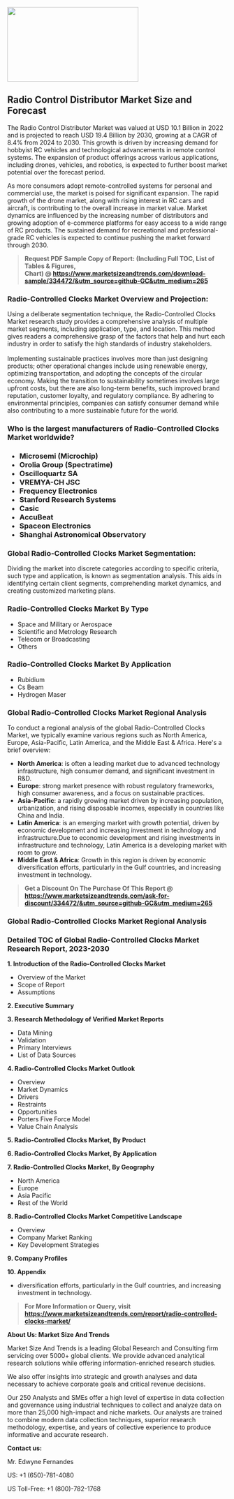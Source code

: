 <p><img class="alignnone size-medium wp-image-20088" src="https://ffe5etoiles.com/wp-content/uploads/2024/12/MST1-300x171.png" alt="" width="300" height="171" /></p><h2>Radio Control Distributor Market Size and Forecast</h2><p>The Radio Control Distributor Market was valued at USD 10.1 Billion in 2022 and is projected to reach USD 19.4 Billion by 2030, growing at a CAGR of 8.4% from 2024 to 2030. This growth is driven by increasing demand for hobbyist RC vehicles and technological advancements in remote control systems. The expansion of product offerings across various applications, including drones, vehicles, and robotics, is expected to further boost market potential over the forecast period.</p><p>As more consumers adopt remote-controlled systems for personal and commercial use, the market is poised for significant expansion. The rapid growth of the drone market, along with rising interest in RC cars and aircraft, is contributing to the overall increase in market value. Market dynamics are influenced by the increasing number of distributors and growing adoption of e-commerce platforms for easy access to a wide range of RC products. The sustained demand for recreational and professional-grade RC vehicles is expected to continue pushing the market forward through 2030.</p></p><blockquote id="" class=""><strong>Request PDF Sample Copy of Report: (Including Full TOC, List of Tables &amp; Figures, Chart)&nbsp;@&nbsp;<strong><a href="https://www.marketsizeandtrends.com/download-sample/334472/&utm_source=github-GC&utm_medium=265" target="_blank">https://www.marketsizeandtrends.com/download-sample/334472/&utm_source=github-GC&utm_medium=265</a></strong></strong></blockquote><h3 id="" class="">Radio-Controlled Clocks Market&nbsp;Overview and Projection:</h3><p id="" class="">Using a deliberate segmentation technique, the Radio-Controlled Clocks Market research study provides a comprehensive analysis of multiple market segments, including application, type, and location. This method gives readers a comprehensive grasp of the factors that help and hurt each industry in order to satisfy the high standards of industry stakeholders. <br /> <br />Implementing sustainable practices involves more than just designing products; other operational changes include using renewable energy, optimizing transportation, and adopting the concepts of the circular economy. Making the transition to sustainability sometimes involves large upfront costs, but there are also long-term benefits, such improved brand reputation, customer loyalty, and regulatory compliance. By adhering to environmental principles, companies can satisfy consumer demand while also contributing to a more sustainable future for the world.</p><h3 id="" class="">Who is the largest manufacturers of&nbsp;Radio-Controlled Clocks Market worldwide?</h3><h3 class=""><p><ul><li>Microsemi (Microchip) </li><li> Orolia Group (Spectratime) </li><li> Oscilloquartz SA </li><li> VREMYA-CH JSC </li><li> Frequency Electronics </li><li> Stanford Research Systems </li><li> Casic </li><li> AccuBeat </li><li> Spaceon Electronics </li><li> Shanghai Astronomical Observatory</li></ul></p></h3><h3 id="" class="">Global&nbsp;Radio-Controlled Clocks Market Segmentation:</h3><p id="" class="">Dividing the market into discrete categories according to specific criteria, such type and application, is known as segmentation analysis. This aids in identifying certain client segments, comprehending market dynamics, and creating customized marketing plans.</p><h3 id="" class="">Radio-Controlled Clocks Market&nbsp;By Type</h3><p><p><ul><li>Space and Military or Aerospace</li><li> Scientific and Metrology Research</li><li> Telecom or Broadcasting</li><li> Others</p></li></ul></p></p><h3 id="" class="">Radio-Controlled Clocks Market&nbsp;By Application</h3><p class=""><p><ul><li>Rubidium</li><li> Cs Beam</li><li> Hydrogen Maser</li></ul></p></p><h3 id="" class="">Global Radio-Controlled Clocks Market Regional Analysis</h3><p id="" class="">To conduct a regional analysis of the global Radio-Controlled Clocks Market, we typically examine various regions such as North America, Europe, Asia-Pacific, Latin America, and the Middle East &amp; Africa. Here's a brief overview:</p><ul><li><strong>North America</strong>: is often a leading market due to advanced technology infrastructure, high consumer demand, and significant investment in R&amp;D.</li><li><strong>Europe</strong>: strong market presence with robust regulatory frameworks, high consumer awareness, and a focus on sustainable practices.</li><li><strong>Asia-Pacific</strong>: a rapidly growing market driven by increasing population, urbanization, and rising disposable incomes, especially in countries like China and India.</li><li><strong>Latin America</strong>: is an emerging market with growth potential, driven by economic development and increasing investment in technology and infrastructure.Due to economic development and rising investments in infrastructure and technology, Latin America is a developing market with room to grow.</li><li><strong>Middle East &amp; Africa</strong>: Growth in this region is driven by economic diversification efforts, particularly in the Gulf countries, and increasing investment in technology.</li></ul><blockquote id="" class=""><strong>Get a Discount On The Purchase Of This Report @ <strong><a href="https://www.marketsizeandtrends.com/ask-for-discount/334472/&utm_source=github-GC&utm_medium=265" target="_blank">https://www.marketsizeandtrends.com/ask-for-discount/334472/&utm_source=github-GC&utm_medium=265</a></strong></strong></blockquote><h3 id="" class="">Global Radio-Controlled Clocks Market Regional Analysis</h3><h3 id="" class="">Detailed TOC of Global Radio-Controlled Clocks Market Research Report, 2023-2030</h3><p id="" class=""><strong>1. Introduction of the Radio-Controlled Clocks Market</strong></p><ul><li>Overview of the Market</li><li>Scope of Report</li><li>Assumptions</li></ul><p id="" class=""><strong>2. Executive Summary</strong></p><p id="" class=""><strong>3. Research Methodology of Verified Market Reports</strong></p><ul><li>Data Mining</li><li>Validation</li><li>Primary Interviews</li><li>List of Data Sources</li></ul><p id="" class=""><strong>4. Radio-Controlled Clocks Market Outlook</strong></p><ul><li>Overview</li><li>Market Dynamics</li><li>Drivers</li><li>Restraints</li><li>Opportunities</li><li>Porters Five Force Model</li><li>Value Chain Analysis</li></ul><p id="" class=""><strong>5. Radio-Controlled Clocks Market, By Product</strong></p><p id="" class=""><strong>6. Radio-Controlled Clocks Market, By Application</strong></p><p id="" class=""><strong>7. Radio-Controlled Clocks Market, By Geography</strong></p><ul><li>North America</li><li>Europe</li><li>Asia Pacific</li><li>Rest of the World</li></ul><p id="" class=""><strong>8. Radio-Controlled Clocks Market Competitive Landscape</strong></p><ul><li>Overview</li><li>Company Market Ranking</li><li>Key Development Strategies</li></ul><p id="" class=""><strong>9. Company Profiles</strong></p><p id="" class=""><strong>10. Appendix</strong></p><ul><li>diversification efforts, particularly in the Gulf countries, and increasing investment in technology.</li></ul><blockquote id="" class=""><strong>For More Information or Query, visit <strong><strong><a href="https://www.marketsizeandtrends.com/report/radio-controlled-clocks-market/" target="_blank">https://www.marketsizeandtrends.com/report/radio-controlled-clocks-market/</a></strong></strong></strong></blockquote><p id="" class=""><strong>About Us: Market Size And Trends</strong></p><p id="" class="">Market Size And Trends is a leading Global Research and Consulting firm servicing over 5000+ global clients. We provide advanced analytical research solutions while offering information-enriched research studies.</p><p id="" class="">We also offer insights into strategic and growth analyses and data necessary to achieve corporate goals and critical revenue decisions.</p><p id="" class="">Our 250 Analysts and SMEs offer a high level of expertise in data collection and governance using industrial techniques to collect and analyze data on more than 25,000 high-impact and niche markets. Our analysts are trained to combine modern data collection techniques, superior research methodology, expertise, and years of collective experience to produce informative and accurate research.</p><p id="" class=""><strong>Contact us:</strong></p><p id="" class="">Mr. Edwyne Fernandes</p><p id="" class="">US: +1 (650)-781-4080</p><p id="" class="">US Toll-Free: +1 (800)-782-1768</p>
